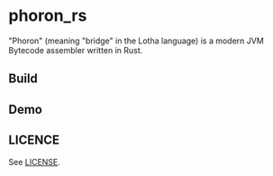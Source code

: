 # phoron_rs

"Phoron" (meaning "bridge" in the Lotha language) is a modern JVM Bytecode assembler written in Rust.

## Build

## Demo

## LICENCE

See [LICENSE](LICENSE).